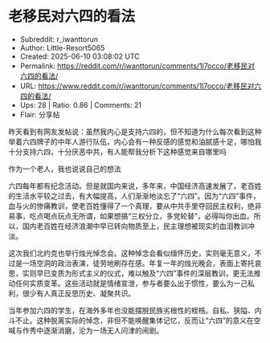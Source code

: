 # 老移民对六四的看法

- Subreddit: r_iwanttorun
- Author: Little-Resort5065
- Created: 2025-06-10 03:08:02 UTC
- Permalink: https://reddit.com/r/iwanttorun/comments/1l7occo/老移民对六四的看法/
- URL: https://www.reddit.com/r/iwanttorun/comments/1l7occo/老移民对六四的看法/
- Ups: 28 | Ratio: 0.86 | Comments: 21
- Flair: 分享帖


昨天看到有网友发帖说：虽然我内心是支持六四的，但不知道为什么每次看到这种举着六四牌子的中年人游行队伍，内心会有一种反感的感觉和油腻感十足，哪怕我十分支持六四，十分厌恶中共，有人能帮我分析下这种感觉来自哪里吗

作为一个老人，我也说说自己的想法

六四每年都有纪念活动。但是就国内来说，多年来，中国经济高速发展了，老百姓的生活水平较之过去，有大幅提高，人们渐渐地淡忘了“六四”。因为“六四”事件，血与火的惨痛教训，使老百姓懂得了一个真理，要从中共手里夺回民主权利，绝非易事，吃点喝点玩点无所谓，如果想搞“三权分立，多党轮替”，必得叫你出血。所以，国内老百姓在经济浪潮中早已转向物质至上，民主理想被现实的血泪教训冲淡。

这次我们北约克也举行烛光悼念会。这种悼念会看似缅怀历史，实则毫无意义，不过是一场空洞的政治表演，徒劳地刷存在感。年复一年的烛光晚会，表面上寄托哀思，实则早已变质为形式主义的仪式，难以触及“六四”事件的深层教训，更无法推动任何实质变革。这些活动就是情绪宣泄，参与者要么出于惯性，要么为一己私利，很少有人真正反思历史、凝聚共识。

当年参加六四的学生，在海外多年也没能摆脱民族劣根性的桎梏。自私、狭隘、内斗不止。这种脱离实际的悼念，非但不能唤醒集体记忆，反而让“六四”的意义在空喊与作秀中逐渐消磨，沦为一场无人问津的闹剧。

